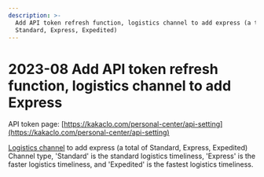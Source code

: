 ```yaml
---
description: >-
  Add API token refresh function, logistics channel to add express (a total of
  Standard, Express, Expedited)
---
```


# 2023-08 Add API token refresh function, logistics channel to add Express

API token page: [https://kakaclo.com/personal-center/api-setting](https://kakaclo.com/personal-center/api-setting)

[Logistics channel](../admin-api/order-1/automatic-unpack-logistics-channel.md) to add express (a total of Standard, Express, Expedited)\
Channel type, 'Standard' is the standard logistics timeliness, 'Express' is the faster logistics timeliness, and 'Expedited' is the fastest logistics timeliness.
